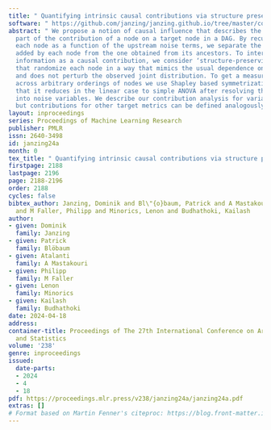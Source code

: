 ```yaml
---
title: " Quantifying intrinsic causal contributions via structure preserving interventions "
software: " https://github.com/janzing/janzing.github.io/tree/master/code_ICC_paper "
abstract: " We propose a notion of causal influence that describes the ‘intrinsic’
  part of the contribution of a node on a target node in a DAG. By recursively writing
  each node as a function of the upstream noise terms, we separate the intrinsic information
  added by each node from the one obtained from its ancestors. To interpret the intrinsic
  information as a causal contribution, we consider ‘structure-preserving interventions’
  that randomize each node in a way that mimics the usual dependence on the parents
  and does not perturb the observed joint distribution. To get a measure that is invariant
  across arbitrary orderings of nodes we use Shapley based symmetrization and show
  that it reduces in the linear case to simple ANOVA after resolving the target node
  into noise variables. We describe our contribution analysis for variance and entropy,
  but contributions for other target metrics can be defined analogously. "
layout: inproceedings
series: Proceedings of Machine Learning Research
publisher: PMLR
issn: 2640-3498
id: janzing24a
month: 0
tex_title: " Quantifying intrinsic causal contributions via structure preserving interventions "
firstpage: 2188
lastpage: 2196
page: 2188-2196
order: 2188
cycles: false
bibtex_author: Janzing, Dominik and Bl\"{o}baum, Patrick and A Mastakouri, Atalanti
  and M Faller, Philipp and Minorics, Lenon and Budhathoki, Kailash
author:
- given: Dominik
  family: Janzing
- given: Patrick
  family: Blöbaum
- given: Atalanti
  family: A Mastakouri
- given: Philipp
  family: M Faller
- given: Lenon
  family: Minorics
- given: Kailash
  family: Budhathoki
date: 2024-04-18
address:
container-title: Proceedings of The 27th International Conference on Artificial Intelligence
  and Statistics
volume: '238'
genre: inproceedings
issued:
  date-parts:
  - 2024
  - 4
  - 18
pdf: https://proceedings.mlr.press/v238/janzing24a/janzing24a.pdf
extras: []
# Format based on Martin Fenner's citeproc: https://blog.front-matter.io/posts/citeproc-yaml-for-bibliographies/
---
```

